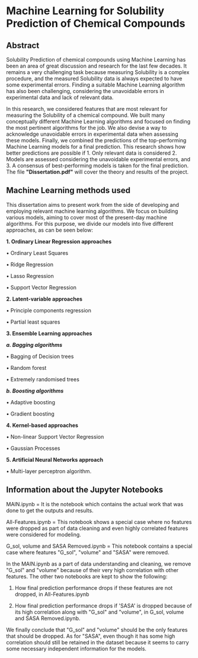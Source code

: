 # Machine Learning for Solubility Prediction of Chemical Compounds 

## Abstract 
Solubility Prediction of chemical compounds using Machine Learning has been an area of great discussion and research for the last few decades. It remains a very challenging task because measuring Solubility is a complex procedure, and the measured Solubility data is always expected to have some experimental errors. Finding a suitable Machine Learning algorithm has also been challenging, considering the unavoidable errors in experimental data and lack of relevant data.

In this research, we considered features that are most relevant for measuring the Solubility of a chemical compound. We built many conceptually different Machine Learning algorithms and focused on finding the most pertinent algorithms for the job. We also devise a way to acknowledge unavoidable errors in experimental data when assessing these models. Finally, we combined the predictions of the top-performing Machine Learning models for a final prediction. This research shows how better predictions are possible if 1. Only relevant data is considered 2. Models are assessed considering the unavoidable experimental errors, and 3. A consensus of best-performing models is taken for the final prediction. The file **"Dissertation.pdf"** will cover the theory and results of the project.  
## Machine Learning methods used

This dissertation aims to present work from the side of developing and employing relevant machine learning algorithms. We focus on building various models, aiming to cover most of the present-day machine algorithms. For this purpose, we divide our models into five different approaches, as can be seen below:

**1. Ordinary Linear Regression approaches**

• Ordinary Least Squares

• Ridge Regression

• Lasso Regression

• Support Vector Regression

**2. Latent-variable approaches**

• Principle components regression

• Partial least squares

**3. Ensemble Learning approaches**

**_a. Bagging algorithms_**

• Bagging of Decision trees

• Random forest

• Extremely randomised trees 

**_b. Boosting algorithms_**

• Adaptive boosting 

• Gradient boosting

**4. Kernel-based approaches**

• Non-linear Support Vector Regression

• Gaussian Processes

**5. Artificial Neural Networks approach**

• Multi-layer perceptron algorithm.

## Information about the Jupyter Notebooks

MAIN.ipynb = It is the notebook which contains the actual work that was done to get the outputs and results.

All-Features.ipynb = This notebook shows a special case where no features were dropped as part of data cleaning and even highly correlated features were considered for modeling.

G_sol, volume and SASA Removed.ipynb = This notebook contains a special case where features "G_sol", "volume" and "SASA" were removed.

In the MAIN.ipynb as a part of data understanding and cleaning, we remove "G_sol" and "volume" because of their very high correlation with other features. The other two notebooks are kept to show the following:

1. How final prediction performance drops if these features are not dropped, in All-Features.ipynb

2. How final prediction performance drops if 'SASA' is dropped because of its high correlation along with "G_sol" and "volume", in G_sol, volume and SASA Removed.ipynb.

We finally conclude that "G_sol" and "volume" should be the only features that should be dropped. As for "SASA", even though it has some high correlation should still be retained in the dataset because it seems to carry some necessary independent information for the models.
